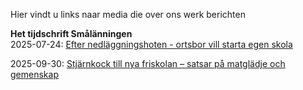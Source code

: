 ---
---

Hier vindt u links naar media die over ons werk berichten

**Het tijdschrift Smålänningen**  
2025-07-24: [Efter nedläggningshoten - ortsbor vill starta egen skola](https://www.smalanningen.se/2025-07-24/efter-nedlaggningshoten-ortsbor-vill-starta-egen-skola/?shareSource=sharebutton&fbclid=IwY2xjawMaedpleHRuA2FlbQIxMQABHjYA86VJCgNbK95anLJ-CI45RMpw3Xi4xBfiEIfIKaPnl4hFK-j8uKDjBm2P_aem_IGFeSkx4rpkMYjUQfJ5Beg)

2025-09-30: [Stjärnkock till nya friskolan – satsar på matglädje och gemenskap](https://www.smalanningen.se/2025-09-30/stjarnkock-till-nya-friskolan-satsar-pa-matgladje-och-gemenskap/)  

